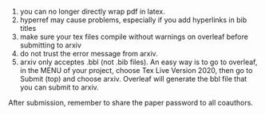 1. you can no longer directly wrap pdf in latex. 
2. hyperref may cause problems, especially if you add hyperlinks in bib titles
3. make sure your tex files compile without warnings on overleaf before submitting to arxiv
3. do not trust the error message from arxiv. 
4. arxiv only acceptes .bbl (not .bib files). An easy way is to go to overleaf, in the MENU of your project, choose Tex Live Version 2020, then go to Submit (top) and choose arxiv. Overleaf will generate the bbl file that you can submit to arxiv.

After submission, remember to share the paper password to all coauthors.
